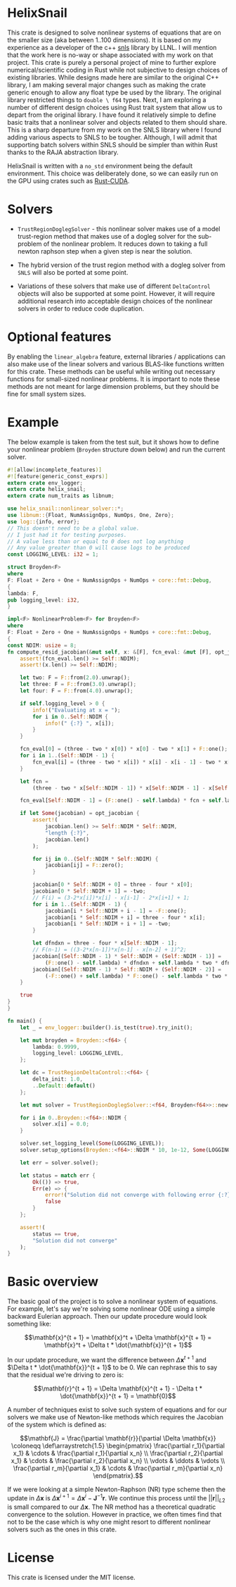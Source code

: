 # HelixSnail
This crate is designed to solve nonlinear systems of equations that are on the smaller size (aka between 1..100 dimensions). It is based on my experience as a developer of the c++ [snls](https://github.com/LLNL/SNLS) library by LLNL. I will mention that the work here is no-way or shape associated with my work on that project. This crate is purely a personal project of mine to further explore numerical/scientific coding in Rust while not subjective to design choices of existing libraries. While designs made here are similar to the original C++ library, I am making several major changes such as making the crate generic enough to allow any float type be used by the library. The original library restricted things to `double \ f64` types. Next, I am exploring a number of different design choices using Rust trait system that allow us to depart from the original library. I have found it relatively simple to define basic traits that a nonlinear solver and objects related to them should share. This is a sharp departure from my work on the SNLS library where I found adding various aspects to SNLS to be tougher. Although, I will admit that supporting batch solvers within SNLS should be simpler than within Rust thanks to the RAJA abstraction library.

HelixSnail is written with a `no_std` environment being the default environment. This choice was deliberately done, so we can easily run on the GPU using crates such as [Rust-CUDA](https://github.com/Rust-GPU/Rust-CUDA).

# Solvers

* `TrustRegionDoglegSolver` - this nonlinear solver makes use of a model trust-region method that makes use of a dogleg solver for the sub-problem of the nonlinear problem. It reduces down to taking a full newton raphson step when a given step is near the solution.

* The hybrid version of the trust region method with a dogleg solver from `SNLS` will also be ported at some point.

* Variations of these solvers that make use of different `DeltaControl` objects will also be supported at some point. However, it will require additional research into acceptable design choices of the nonlinear solvers in order to reduce code duplication.

# Optional features
By enabling the `linear_algebra` feature, external libraries / applications can also make use of the linear solvers and various BLAS-like functions written for this crate. These methods can be useful while writing out necessary functions for small-sized nonlinear problems. It is important to note these methods are not meant for large dimension problems, but they should be fine for small system sizes.

# Example
The below example is taken from the test suit, but it shows how to define your nonlinear problem (`Broyden` structure down below) and run the current solver.

 ```rust
 #![allow(incomplete_features)]
 #![feature(generic_const_exprs)]
 extern crate env_logger;
 extern crate helix_snail;
 extern crate num_traits as libnum;

 use helix_snail::nonlinear_solver::*;
 use libnum::{Float, NumAssignOps, NumOps, One, Zero};
 use log::{info, error};
 // This doesn't need to be a global value.
 // I just had it for testing purposes.
 // A value less than or equal to 0 does not log anything
 // Any value greater than 0 will cause logs to be produced
 const LOGGING_LEVEL: i32 = 1;

 struct Broyden<F>
 where
 F: Float + Zero + One + NumAssignOps + NumOps + core::fmt::Debug,
 {
 lambda: F,
 pub logging_level: i32,
 }

 impl<F> NonlinearProblem<F> for Broyden<F>
 where
 F: Float + Zero + One + NumAssignOps + NumOps + core::fmt::Debug,
 {
 const NDIM: usize = 8;
 fn compute_resid_jacobian(&mut self, x: &[F], fcn_eval: &mut [F], opt_jacobian: Option<&mut [F]>) -> bool {
     assert!(fcn_eval.len() >= Self::NDIM);
     assert!(x.len() >= Self::NDIM);

     let two: F = F::from(2.0).unwrap();
     let three: F = F::from(3.0).unwrap();
     let four: F = F::from(4.0).unwrap();

     if self.logging_level > 0 {
         info!("Evaluating at x = ");
         for i in 0..Self::NDIM {
             info!(" {:?} ", x[i]);
         }
     }

     fcn_eval[0] = (three - two * x[0]) * x[0] - two * x[1] + F::one();
     for i in 1..(Self::NDIM - 1) {
         fcn_eval[i] = (three - two * x[i]) * x[i] - x[i - 1] - two * x[i + 1] + F::one();
     }

     let fcn =
         (three - two * x[Self::NDIM - 1]) * x[Self::NDIM - 1] - x[Self::NDIM - 2] + F::one();

     fcn_eval[Self::NDIM - 1] = (F::one() - self.lambda) * fcn + self.lambda * fcn * fcn;

     if let Some(jacobian) = opt_jacobian {
         assert!(
             jacobian.len() >= Self::NDIM * Self::NDIM,
             "length {:?}",
             jacobian.len()
         );

         for ij in 0..(Self::NDIM * Self::NDIM) {
             jacobian[ij] = F::zero();
         }

         jacobian[0 * Self::NDIM + 0] = three - four * x[0];
         jacobian[0 * Self::NDIM + 1] = -two;
         // F(i) = (3-2*x[i])*x[i] - x[i-1] - 2*x[i+1] + 1;
         for i in 1..(Self::NDIM - 1) {
             jacobian[i * Self::NDIM + i - 1] = -F::one();
             jacobian[i * Self::NDIM + i] = three - four * x[i];
             jacobian[i * Self::NDIM + i + 1] = -two;
         }

         let dfndxn = three - four * x[Self::NDIM - 1];
         // F(n-1) = ((3-2*x[n-1])*x[n-1] - x[n-2] + 1)^2;
         jacobian[(Self::NDIM - 1) * Self::NDIM + (Self::NDIM - 1)] =
             (F::one() - self.lambda) * dfndxn + self.lambda * two * dfndxn * fcn;
         jacobian[(Self::NDIM - 1) * Self::NDIM + (Self::NDIM - 2)] =
             (-F::one() + self.lambda) * F::one() - self.lambda * two * fcn; 
     }

     true
 }
 }

 fn main() {
     let _ = env_logger::builder().is_test(true).try_init();

     let mut broyden = Broyden::<f64> {
         lambda: 0.9999,
         logging_level: LOGGING_LEVEL,
     };

     let dc = TrustRegionDeltaControl::<f64> {
         delta_init: 1.0,
         ..Default::default()
     };

     let mut solver = TrustRegionDoglegSolver::<f64, Broyden<f64>>::new(&dc, &mut broyden);

     for i in 0..Broyden::<f64>::NDIM {
         solver.x[i] = 0.0;
     }

     solver.set_logging_level(Some(LOGGING_LEVEL));
     solver.setup_options(Broyden::<f64>::NDIM * 10, 1e-12, Some(LOGGING_LEVEL));

     let err = solver.solve();

     let status = match err {
         Ok(()) => true,
         Err(e) => {
             error!("Solution did not converge with following error {:?}", e);
             false
         }
     };

     assert!(
         status == true,
         "Solution did not converge"
     );
 }
 ```

# Basic overview

The basic goal of the project is to solve a nonlinear system of equations. For example, let's say we're solving some nonlinear ODE using a simple backward Eulerian approach. Then our update procedure would look something like:

```math
\mathbf{x}^{t + 1} = \mathbf{x}^t + \Delta \mathbf{x}^{t + 1} =  \mathbf{x}^t + \Delta t * \dot{\mathbf{x}}^{t + 1}
```

In our update procedure, we want the difference between $\Delta \mathbf{x}^{t + 1}$ and $\Delta t * \dot{\mathbf{x}}^{t + 1}$ to be 0. We can rephrase this to say that the residual we're driving to zero is:

```math
\mathbf{r}^{t + 1} =  \Delta \mathbf{x}^{t + 1} - \Delta t * \dot{\mathbf{x}}^{t + 1} = \mathbf{0}
```

A number of techniques exist to solve such system of equations and for our solvers we make use of Newton-like methods which requires the Jacobian of the system which is defined as:

```math
\mathbf{J} = \frac{\partial \mathbf{r}}{\partial \Delta \mathbf{x}} \coloneqq
\def\arraystretch{1.5}
\begin{pmatrix}
\frac{\partial r_1}{\partial x_1} & \cdots & \frac{\partial r_1}{\partial x_n} \\
\frac{\partial r_2}{\partial x_1} & \cdots & \frac{\partial r_2}{\partial x_n} \\
\vdots & \ddots & \vdots \\
\frac{\partial r_m}{\partial x_1} & \cdots & \frac{\partial r_m}{\partial x_n}
\end{pmatrix}.
```

If we were looking at a simple Newton-Raphson (NR) type scheme then the update in $\Delta \mathbf{x}$ is $\Delta \mathbf{x}^{i+1} = \Delta \mathbf{x}^{i} - \mathbf{J}^{-1}\mathbf{r}$. We continue this process until the $|| \mathbf{r} ||_{L2}$ is small compared to our $\Delta \mathbf{x}$. The NR method has a theoretical quadratic convergence to the solution. However in practice, we often times find that not to be the case which is why one might resort to different nonlinear solvers such as the ones in this crate.

 # License

 This crate is licensed under the MIT license.